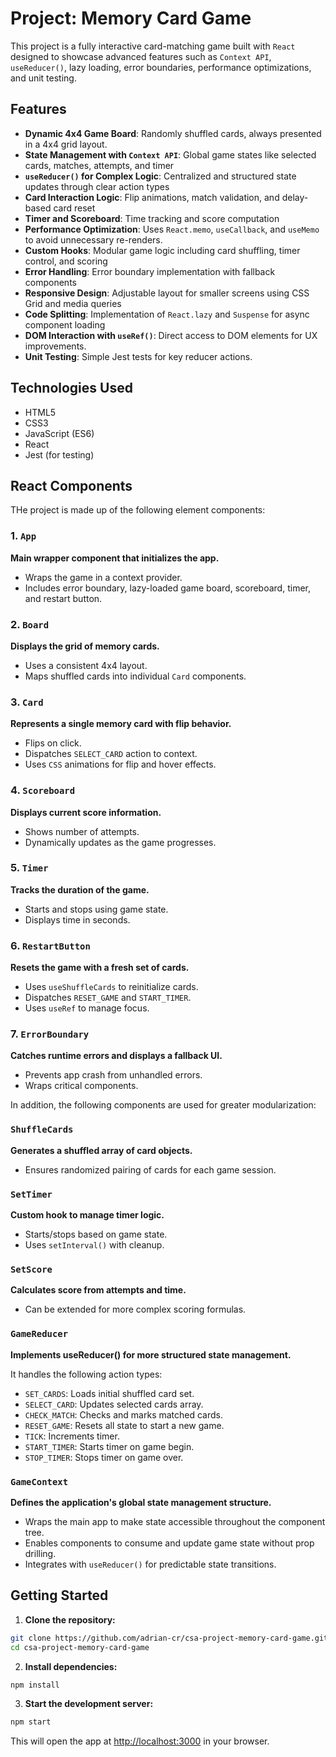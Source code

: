 # Project: Memory Card Game
This project is a fully interactive card-matching game built with `React` designed to showcase advanced features such as `Context API`, `useReducer()`, lazy loading, error boundaries, performance optimizations, and unit testing.

## Features
* **Dynamic 4x4 Game Board**: Randomly shuffled cards, always presented in a 4x4 grid layout.
* **State Management with `Context API`**: Global game states like selected cards, matches, attempts, and timer
* **`useReducer()` for Complex Logic**: Centralized and structured state updates through clear action types
* **Card Interaction Logic**: Flip animations, match validation, and delay-based card reset
* **Timer and Scoreboard**: Time tracking and score computation
* **Performance Optimization**: Uses `React.memo`, `useCallback`, and `useMemo` to avoid unnecessary re-renders.
* **Custom Hooks**: Modular game logic including card shuffling, timer control, and scoring
* **Error Handling**: Error boundary implementation with fallback components
* **Responsive Design**: Adjustable layout for smaller screens using CSS Grid and media queries
* **Code Splitting**: Implementation of `React.lazy` and `Suspense` for async component loading
* **DOM Interaction with `useRef()`**: Direct access to DOM elements for UX improvements.
* **Unit Testing**: Simple Jest tests for key reducer actions.

## Technologies Used
* HTML5
* CSS3
* JavaScript (ES6)
* React
* Jest (for testing)

## React Components
THe project is made up of the following element components:
### 1. `App`
**Main wrapper component that initializes the app.**
* Wraps the game in a context provider.
* Includes error boundary, lazy-loaded game board, scoreboard, timer, and restart button.

### 2. `Board`
**Displays the grid of memory cards.**
* Uses a consistent 4x4 layout.
* Maps shuffled cards into individual `Card` components.

### 3. `Card`
**Represents a single memory card with flip behavior.**
* Flips on click.
* Dispatches `SELECT_CARD` action to context.
* Uses `CSS` animations for flip and hover effects.

### 4. `Scoreboard`
**Displays current score information.**
* Shows number of attempts.
* Dynamically updates as the game progresses.

### 5. `Timer`
**Tracks the duration of the game.**
* Starts and stops using game state.
* Displays time in seconds.

### 6. `RestartButton`
**Resets the game with a fresh set of cards.**
* Uses `useShuffleCards` to reinitialize cards.
* Dispatches `RESET_GAME` and `START_TIMER`.
* Uses `useRef` to manage focus.

### 7. `ErrorBoundary`
**Catches runtime errors and displays a fallback UI.**
* Prevents app crash from unhandled errors.
* Wraps critical components.

In addition, the following components are used for greater modularization:
### `ShuffleCards`
**Generates a shuffled array of card objects.**
* Ensures randomized pairing of cards for each game session.

### `SetTimer`
**Custom hook to manage timer logic.**
* Starts/stops based on game state.
* Uses `setInterval()` with cleanup.

### `SetScore`
**Calculates score from attempts and time.**
* Can be extended for more complex scoring formulas.

### `GameReducer`
**Implements useReducer() for more structured state management.**

It handles the following action types:
* `SET_CARDS`: Loads initial shuffled card set.
* `SELECT_CARD`: Updates selected cards array.
* `CHECK_MATCH`: Checks and marks matched cards.
* `RESET_GAME`: Resets all state to start a new game.
* `TICK`: Increments timer.
* `START_TIMER`: Starts timer on game begin.
* `STOP_TIMER`: Stops timer on game over.

### `GameContext`
**Defines the application's global state management structure.**
* Wraps the main app to make state accessible throughout the component tree.
* Enables components to consume and update game state without prop drilling.
* Integrates with `useReducer()` for predictable state transitions.

## Getting Started
1. **Clone the repository:**
```bash
git clone https://github.com/adrian-cr/csa-project-memory-card-game.git
cd csa-project-memory-card-game
```
2. **Install dependencies:**
```bash
npm install
```
3. **Start the development server:**
```bash
npm start
```
This will open the app at [http://localhost:3000](http://localhost:3000) in your browser.

